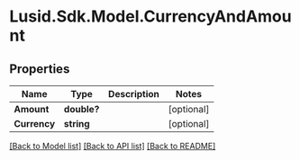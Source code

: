 # Lusid.Sdk.Model.CurrencyAndAmount
## Properties

Name | Type | Description | Notes
------------ | ------------- | ------------- | -------------
**Amount** | **double?** |  | [optional] 
**Currency** | **string** |  | [optional] 

[[Back to Model list]](../README.md#documentation-for-models) [[Back to API list]](../README.md#documentation-for-api-endpoints) [[Back to README]](../README.md)

